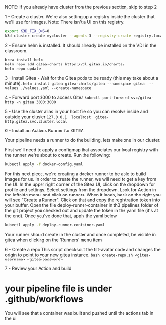 NOTE: If you already have cluster from the previous section, skip to step 2

1 - Create a cluster. We're also setting up a registry inside the cluster that we'll use for images. Note: There isn't a UI on this registry.
```bash
export K3D_FIX_DNS=0
k3d cluster create mycluster --agents 3 --registry-create registry.localhost:5000 -p "80:80@loadbalancer"
```

2 - Ensure helm is installed. It should already be installed on the VDI in the classroom.
```bash
brew install helm
helm repo add gitea-charts https://dl.gitea.io/charts/
helm repo update
```

3 - Install Gitea - Wait for the Gitea pods to be ready (this may take about a minute).
`helm install gitea gitea-charts/gitea --namespace gitea  --values ./values.yaml --create-namespace`

4 - Forward port 3000 to access Gitea
`kubectl port-forward svc/gitea-http -n gitea 3000:3000`

5 - Use the cluster alias in your host file so you can 
resolve inside and outside your cluster
`127.0.0.1	localhost  gitea-http.gitea.svc.cluster.local`

6 - Install an Actions Runner for GITEA

Your pipeline needs a runner to do the building, lets make one in our cluster.

First we'll need to apply a configmap that associates our local registry with the runner we're about to create. Run the following:

``` bash
kubectl apply -f docker-config.yaml
```
For this next piece, we're creating a docker runner to be able to build images for us. In order to create the runner, we will need 
to get a key from the UI. In the upper right corner of the Gitea UI, click on the dropdown for profile and settings. Select settings 
from the dropdown. Look for Action in the leftside menu, and click on runners. When it loads, back on the right you will see "Create 
a Runner". Click on that and copy the registration token into your buffer. Open the file deploy-runner-container in th3 pipelines folder
of the git project you checked out and update the token in the yaml file (it's at the end). Once you've done that, apply the yaml below

``` bash
kubectl apply -f deploy-runner-container.yaml
```

Your runner should create in the cluster and once completed, be visible in gitea when clicking on the 'Runners' menu item

6 - Create a repo This script checksout the tilt-avatar code and changes the origin to point to your new gitea instance.
`bash create-repo.sh <gitea-username> <gitea-password>`

7 - Review your Action and build
# your pipeline file is under .github/workflows
You will see that a container was built and pushed until the actions tab in the ui